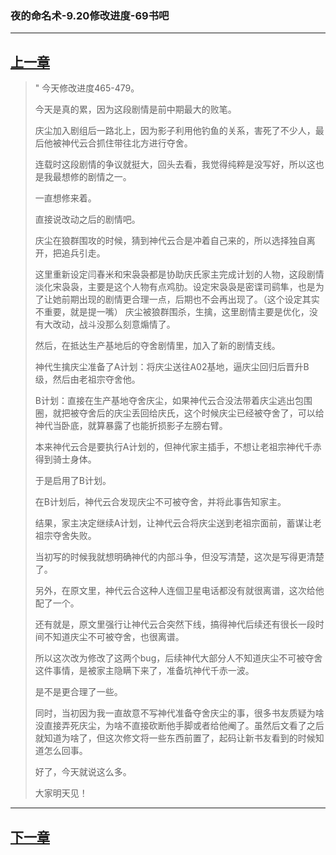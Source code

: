 ### 夜的命名术-9.20修改进度-69书吧

--------
[上一章](./67ed23ccd4e18586071976d1027e9e57.md)
--------


>
>
>
>"
>今天修改进度465-479。
>
>今天是真的累，因为这段剧情是前中期最大的败笔。
>
>庆尘加入剧组后一路北上，因为影子利用他钓鱼的关系，害死了不少人，最后他被神代云合抓住带往北方进行夺舍。
>
>连载时这段剧情的争议就挺大，回头去看，我觉得纯粹是没写好，所以这也是我最想修的剧情之一。
>
>一直想修来着。
>
>直接说改动之后的剧情吧。
>
>庆尘在狼群围攻的时候，猜到神代云合是冲着自己来的，所以选择独自离开，把追兵引走。
>
>这里重新设定闫春米和宋袅袅都是协助庆氏家主完成计划的人物，这段剧情淡化宋袅袅，主要是这个人物有点鸡肋。设定宋袅袅是密谍司鹞隼，也是为了让她前期出现的剧情更合理一点，后期也不会再出现了。（这个设定其实不重要，就是提一嘴）
>庆尘被狼群围杀，生擒，这里剧情主要是优化，没有大改动，战斗没那么刻意煽情了。
>
>然后，在抵达生产基地后的夺舍剧情里，加入了新的剧情支线。
>
>神代生擒庆尘准备了A计划：将庆尘送往A02基地，逼庆尘回归后晋升B级，然后由老祖宗夺舍他。
>
>B计划：直接在生产基地夺舍庆尘，如果神代云合没法带着庆尘逃出包围圈，就把被夺舍后的庆尘丢回给庆氏，这个时候庆尘已经被夺舍了，可以给神代当卧底，就算暴露了也能折损影子左膀右臂。
>
>本来神代云合是要执行A计划的，但神代家主插手，不想让老祖宗神代千赤得到骑士身体。
>
>于是启用了B计划。
>
>在B计划后，神代云合发现庆尘不可被夺舍，并将此事告知家主。
>
>结果，家主决定继续A计划，让神代云合将庆尘送到老祖宗面前，蓄谋让老祖宗夺舍失败。
>
>当初写的时候我就想明确神代的内部斗争，但没写清楚，这次是写得更清楚了。
>
>另外，在原文里，神代云合这种人连個卫星电话都没有就很离谱，这次给他配了一个。
>
>还有就是，原文里强行让神代云合突然下线，搞得神代后续还有很长一段时间不知道庆尘不可被夺舍，也很离谱。
>
>所以这次改为修改了这两个bug，后续神代大部分人不知道庆尘不可被夺舍这件事情，是被家主隐瞒下来了，准备坑神代千赤一波。
>
>是不是更合理了一些。
>
>同时，当初因为我一直故意不写神代准备夺舍庆尘的事，很多书友质疑为啥没直接弄死庆尘，为啥不直接砍断他手脚或者给他阉了。虽然后文看了之后就知道为啥了，但这次修文将一些东西前置了，起码让新书友看到的时候知道怎么回事。
>
>好了，今天就说这么多。
>
>大家明天见！
>
>

--------
[下一章](./f5382645c4557fbded76c0618031de2b.md)
--------
